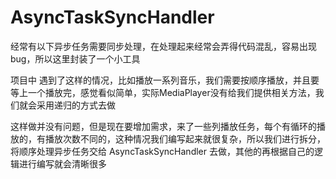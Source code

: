 # AsyncTaskSyncHandler
经常有以下异步任务需要同步处理，在处理起来经常会弄得代码混乱，容易出现bug，所以这里封装了一个小工具


项目中 遇到了这样的情况，比如播放一系列音乐，我们需要按顺序播放，并且要等上一个播放完，感觉看似简单，实际MediaPlayer没有给我们提供相关方法，我们就会采用递归的方式去做

这样做并没有问题，但是现在要增加需求，来了一些列播放任务，每个有循环的播放的，有播放次数不同的，这种情况我们编写起来就很复杂，所以我们进行拆分，将顺序处理异步任务交给
AsyncTaskSyncHandler 去做，其他的再根据自己的逻辑进行编写就会清晰很多

